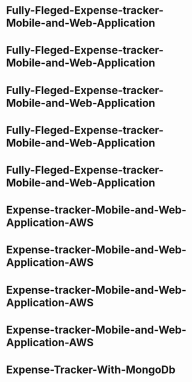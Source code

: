 # Fully-Fleged-Expense-tracker-Mobile-and-Web-Application
# Fully-Fleged-Expense-tracker-Mobile-and-Web-Application
# Fully-Fleged-Expense-tracker-Mobile-and-Web-Application
# Fully-Fleged-Expense-tracker-Mobile-and-Web-Application
# Fully-Fleged-Expense-tracker-Mobile-and-Web-Application
# Expense-tracker-Mobile-and-Web-Application-AWS
# Expense-tracker-Mobile-and-Web-Application-AWS
# Expense-tracker-Mobile-and-Web-Application-AWS
# Expense-tracker-Mobile-and-Web-Application-AWS
# Expense-Tracker-With-MongoDb
